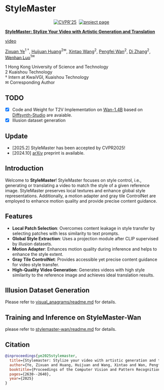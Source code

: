 # StyleMaster
<div align="center">

[![CVPR'25](https://img.shields.io/badge/arXiv%20paper-2410.10511-b31b1b)](https://arxiv.org/abs/)&nbsp;
[![project page](https://img.shields.io/badge/Project%20page-StyleMaster-pink)](https://zixuan-ye.github.io/stylemaster.github.io/)&nbsp;

</div>


**[StyleMaster: Stylize Your Video with Artistic Generation and Translation](https://arxiv.org/abs/)**

[video](https://github.com/zixuan-ye/stylemaster/blob/main/assets/teaser.mp4)


[Zixuan Ye](https://zixuan-ye.github.io/)<sup>1 &dagger;</sup>, [Huijuan Huang](https://openreview.net/profile?id=~Huijuan_Huang1)<sup>2&#9993;</sup>, [Xintao Wang](https://xinntao.github.io/)<sup>2</sup>, [Pengfei Wan](https://scholar.google.com/citations?user=P6MraaYAAAAJ&hl=en)<sup>2</sup>, [Di Zhang](https://openreview.net/profile?id=~Di_ZHANG3)<sup>2</sup>, [Wenhan Luo](https://whluo.github.io/)<sup>1&#9993;</sup>

1 Hong Kong University of Science and Technology  
2 Kuaishou Technology  
† Intern at KwaiVGI, Kuaishou Technology  
✉ Corresponding Author

## TODO
- [x] Code and Weight for T2V Implementation on [Wan-1.4B](https://github.com/Wan-Video/Wan2.1) based on [Diffsynth-Studio](https://github.com/modelscope/DiffSynth-Studio) are avaiable.
- [x] Illusion dataset generation

## Update
- [2025.2] StyleMaster has been accepted by CVPR2025!
- [2024.10] [arXiv](https://arxiv.org/abs/) preprint is available.

## Introduction

Welcome to **StyleMaster**! StyleMaster focuses on style control, i.e., generating or translating a video to match the style of a given reference image. StyleMaster preserves local textures and enhance global style representations. Additionally, a motion adapter and gray tile ControlNet are employed to enhance motion quality and provide precise content guidance.

## Features

- **Local Patch Selection**: Overcomes content leakage in style transfer by selecting patches with less similarity to text prompts.
- **Global Style Extraction**: Uses a projection module after CLIP supervised by illusion datasets.
- **Motion Adapter**: Enhances motion quality during inference and helps to enhance the style extent.
- **Gray Tile ControlNet**: Provides accessible yet precise content guidance for video style transfer.
- **High-Quality Video Generation**: Generates videos with high style similarity to the reference image and achieves ideal translation results.

## Illusion Dataset Generation
Please refer to [visual_anagrams/readme.md](visual_anagrams/readme.md) for details.

## Training and Inference on StyleMaster-Wan

please refer to [stylemaster-wan/readme.md](stylemaster-wan/readme.md) for details.



## Citation

```bibtex
@inproceedings{ye2025stylemaster,
  title={Stylemaster: Stylize your video with artistic generation and translation},
  author={Ye, Zixuan and Huang, Huijuan and Wang, Xintao and Wan, Pengfei and Zhang, Di and Luo, Wenhan},
  booktitle={Proceedings of the Computer Vision and Pattern Recognition Conference},
  pages={2630--2640},
  year={2025}
}
